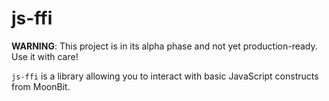 # js-ffi

**WARNING**: This project is in its alpha phase and not yet production-ready. Use it with care!

`js-ffi` is a library allowing you to interact with basic JavaScript constructs from MoonBit.
